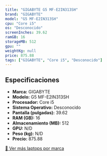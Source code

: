 ```yaml
---
title: "GIGABYTE G5 MF-E2IN313SH"
brand: "GIGABYTE"
model: "G5 MF-E2IN313SH"
cpu: "Core i5"
os: "Desconocido"
screenInches: 39.62
ramGB: 16
storageMB: 512
gpu: ""
weightKg: null
price: 875.88
tags: ["GIGABYTE", "Core i5", "Desconocido"]
---
```

## Especificaciones

- **Marca:** GIGABYTE
- **Modelo:** G5 MF-E2IN313SH
- **Procesador:** Core i5
- **Sistema Operativo:** Desconocido
- **Pantalla (pulgadas):** 39.62
- **RAM (GB):** 16
- **Almacenamiento (MB):** 512
- **GPU:** N/D
- **Peso (kg):** N/D
- **Precio:** 875.88

[:rocket: Ver más laptops por marca](/brand/gigabyte)
